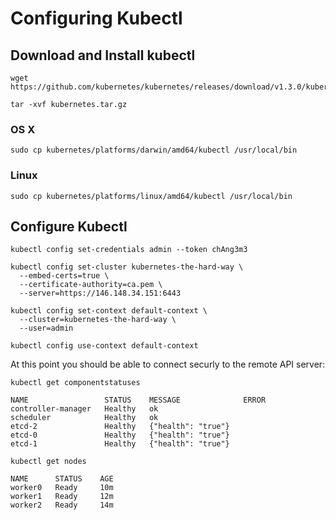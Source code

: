 # Configuring Kubectl

## Download and Install kubectl

```
wget https://github.com/kubernetes/kubernetes/releases/download/v1.3.0/kubernetes.tar.gz
```

```
tar -xvf kubernetes.tar.gz
```

### OS X

```
sudo cp kubernetes/platforms/darwin/amd64/kubectl /usr/local/bin
```

### Linux

```
sudo cp kubernetes/platforms/linux/amd64/kubectl /usr/local/bin
```

## Configure Kubectl

```
kubectl config set-credentials admin --token chAng3m3
```
```
kubectl config set-cluster kubernetes-the-hard-way \
  --embed-certs=true \
  --certificate-authority=ca.pem \
  --server=https://146.148.34.151:6443
```

```
kubectl config set-context default-context \
  --cluster=kubernetes-the-hard-way \
  --user=admin
```

```
kubectl config use-context default-context
```

At this point you should be able to connect securly to the remote API server:

```
kubectl get componentstatuses
```
```
NAME                 STATUS    MESSAGE              ERROR
controller-manager   Healthy   ok                   
scheduler            Healthy   ok                   
etcd-2               Healthy   {"health": "true"}   
etcd-0               Healthy   {"health": "true"}   
etcd-1               Healthy   {"health": "true"}  
```


```
kubectl get nodes
```
```
NAME      STATUS    AGE
worker0   Ready     10m
worker1   Ready     12m
worker2   Ready     14m
```
